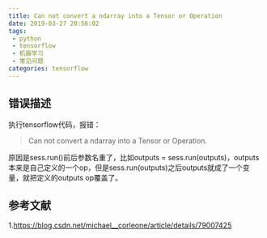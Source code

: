 ```yaml
---
title: Can not convert a ndarray into a Tensor or Operation
date: 2019-03-27 20:56:02
tags:
 - python
 - tensorflow
 - 机器学习
 - 常见问题
categories: tensorflow
---
```


## 错误描述
执行tensorflow代码，报错：
> Can not convert a ndarray into a Tensor or Operation.

原因是sess.run()前后参数名重了，比如outputs = sess.run(outputs)，outputs本来是自己定义的一个op，但是sess.run(outputs)之后outputs就成了一个变量，就把定义的outputs op覆盖了。

## 参考文献
1.https://blog.csdn.net/michael__corleone/article/details/79007425
